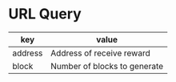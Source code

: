 URL Query
===

| key     | value |
| ------- | ----- |
| address | Address of receive reward    |
| block   | Number of blocks to generate |
